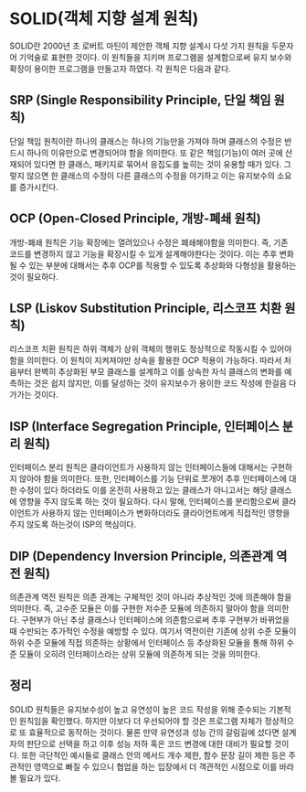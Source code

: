 # SOLID(객체 지향 설계 원칙)

SOLID란 2000년 초 로버트 마틴이 제안한 객체 지향 설계시 다섯 가지 원칙을 두문자어 기억술로 표현한 것이다. 이 원칙들을 지키며 프로그램을 설계함으로써 유지 보수와 확장이 용이한 프로그램을 만들고자 하였다. 각 원칙은 다음과 같다.

## SRP (Single Responsibility Principle, 단일 책임 원칙)

단일 책임 원칙이란 하나의 클래스는 하나의 기능만을 가져야 하며 클래스의 수정은 반드시 하나의 이유만으로 변경되어야 함을 의미한다. 또 같은 책임(기능)이 여러 곳에 산재되어 있다면 한 클래스, 패키지로 묶어서 응집도를 높히는 것이 유용할 때가 있다. 그렇지 않으면 한 클래스의 수정이 다른 클래스의 수정을 야기하고 이는 유지보수의 소요를 증가시킨다. 

## OCP (Open-Closed Principle, 개방-폐쇄 원칙)

개방-폐쇄 원칙은 기능 확장에는 열려있으나 수정은 폐쇄해야함을 의미한다. 즉, 기존 코드를 변경하지 않고 기능을 확장시킬 수 있게 설계해야한다는 것이다.
이는 추후 변화될 수 있는 부분에 대해서는 추후 OCP를 적용할 수 있도록 추상화와 다형성을 활용하는 것이 필요하다.

## LSP (Liskov Substitution Principle, 리스코프 치환 원칙)

리스코프 치환 원칙은 하위 객체가 상위 객체의 행위도 정상적으로 작동시킬 수 있어야 함을 의미한다. 이 원칙이 지켜져야만 상속을 활용한 OCP 적용이 가능하다. 따라서 처음부터 완벽히 추상화된 부모 클래스를 설계하고 이를 상속한 자식 클래스의 변화를 예측하는 것은 쉽지 않지만, 이를 달성하는 것이 유지보수가 용이한 코드 작성에 한걸음 다가가는 것이다.

## ISP (Interface Segregation Principle, 인터페이스 분리 원칙)

인터페이스 분리 원칙은 클라이언트가 사용하지 않는 인터페이스들에 대해서는 구현하지 않아야 함을 의미한다. 또한, 인터페이스를 기능 단위로 쪼개어 추후 인터페이스에 대한 수정이 있다 하더라도 이를 온전히 사용하고 있는 클래스가 아니고서는 해당 클래스에 영향을 주지 않도록 하는 것이 필요하다. 다시 말해, 인터페이스를 분리함으로써 클라이언트가 사용하지 않는 인터페이스가 변화하더라도 클라이언트에게 직접적인 영향을 주지 않도록 하는것이 ISP의 핵심이다.

## DIP (Dependency Inversion Principle, 의존관계 역전 원칙)

의존관계 역전 원칙은 의존 관계는 구체적인 것이 아니라 추상적인 것에 의존해야 함을 의미한다. 즉, 고수준 모듈은 이를 구현한 저수준 모듈에 의존하지 말아야 함을 의미한다. 구현부가 아닌 추상 클래스나 인터페이스에 의존함으로써 추후 구현부가 바뀌었을 때 수반되는 추가적인 수정을 예방할 수 있다. 여기서 역전이란 기존에 상위 수준 모듈이 하위 수준 모듈에 직접 의존하는 상황에서 인터페이스 등 추상화된 모듈을 통해 하위 수준 모듈이 오히려 인터페이스라는 상위 모듈에 의존하게 되는 것을 의미한다.

## 정리

SOLID 원칙들은 유지보수성이 높고 유연성이 높은 코드 작성을 위해 준수되는 기본적인 원칙임을 확인했다. 하지만 이보다 더 우선되어야 할 것은 프로그램 자체가 정상적으로 또 효율적으로 동작하는 것이다. 물론 만약 유연성과 성능 간의 갈림길에 섰다면 설계자의 판단으로 선택을 하고 이후 성능 저하 혹은 코드 변경에 대한 대비가 필요할 것이다. 또한 극단적인 예시들로 클래스 안의 메서드 개수 제한, 함수 문장 길이 제한 등은 주관적인 영역으로 빠질 수 있으니 협업을 하는 입장에서 더 객관적인 시점으로 이를 바라볼 필요가 있다.